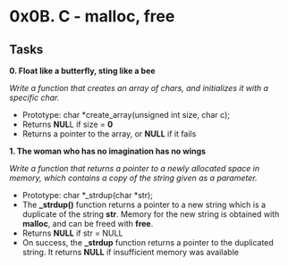 # 0x0B. C - malloc, free

## Tasks

**0. Float like a butterfly, sting like a bee**

*Write a function that creates an array of chars, and initializes it with a specific char.*
- Prototype: char *create_array(unsigned int size, char c);
- Returns **NUL**L if size = **0**
- Returns a pointer to the array, or **NULL** if it fails

**1. The woman who has no imagination has no wings**

*Write a function that returns a pointer to a newly allocated space in memory, which contains a copy of the string given as a parameter.*
- Prototype: char *_strdup(char *str);
- The **_strdup()** function returns a pointer to a new string which is a duplicate of the string **str**. Memory for the new string is obtained with **malloc**, and can be freed with **free**.
- Returns **NULL** if str = NULL
- On success, the **_strdup** function returns a pointer to the duplicated string. It returns **NULL** if insufficient memory was available


